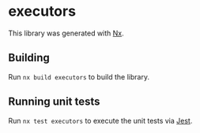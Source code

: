 # executors

This library was generated with [Nx](https://nx.dev).

## Building

Run `nx build executors` to build the library.

## Running unit tests

Run `nx test executors` to execute the unit tests via [Jest](https://jestjs.io).
